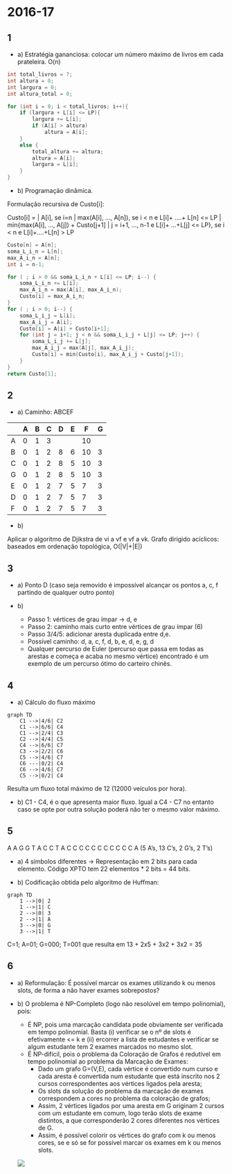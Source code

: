 # 2016-17

## 1

- a) Estratégia gananciosa: colocar um número máximo de livros em cada prateleira. O(n)

```cpp
int total_livros = ?;
int altura = 0;
int largura = 0;
int altura_total = 0;

for (int i = 0; i < total_livros; i++){
    if (largura + L[i] <= LP){
        largura += L[i];
        if (A[i] > altura)
            altura = A[i];
    }
    else {
        total_altura += altura;
        altura = A[i];
        largura = L[i];
    }
}
```

- b) Programação dinâmica. 

Formulação recursiva de Custo[i]: 

Custo[i] =
| A[i], se i=n
| max(A[i], …, A[n]), se i < n e L[i]+ ….+ L[n] <= LP
| min{max(A[i], …, A[j]) + Custo[j+1] | j = i+1, …, n-1 e L[i]+ …+L[j] <= LP}, se i < n e L[i]+….+L[n] > LP

```cpp
Custo[n] = A[n];
soma_L_i_n = L[n];
max_A_i_n = A[n];
int i = n-1;

for ( ; i > 0 && soma_L_i_n + L[i] <= LP; i--) {
    soma_L_i_n += L[i];
    max_A_i_n = max(A[i], max_A_i_n);
    Custo[i] = max_A_i_n;
}
for ( ; i > 0; i--) {
    soma_L_i_j = L[i];
    max_A_i_j = A[i];
    Custo[i] = A[i] + Custo[i+1];
    for (int j = i+1; j < n && soma_L_i_j + L[j] <= LP; j++) {
        soma_L_i_j += L[j];
        max_A_i_j = max(A[j], max_A_i_j);
        Custo[i] = min(Custo[i], max_A_i_j + Custo[j+1]);
    }
}
return Custo[1]; 
```

## 2

- a) Caminho: ABCEF

|   | A | B | C | D | E | F | G |
|---|---|---|---|---|---|---|---|
| A | 0 | 1 | 3 |   |   | 10|   |
| B | 0 | 1 | 2 | 8 | 6 | 10| 3 | 
| C | 0 | 1 | 2 | 8 | 5 | 10| 3 |
| G | 0 | 1 | 2 | 8 | 5 | 10| 3 |
| E | 0 | 1 | 2 | 7 | 5 | 7 | 3 |
| D | 0 | 1 | 2 | 7 | 5 | 7 | 3 |
| F | 0 | 1 | 2 | 7 | 5 | 7 | 3 |

- b)

Aplicar o algoritmo de Djikstra de vi a vf e vf a vk.
Grafo dirigido acíclicos: baseados em ordenação topológica, O(|V|+|E|)

## 3

- a) Ponto D (caso seja removido é impossível alcançar os pontos a, c, f partindo de qualquer outro ponto)

- b)
    - Passo 1: vértices de grau ímpar -> d, e
    - Passo 2: caminho mais curto entre vértices de grau ímpar  (6)
    - Passo 3/4/5: adicionar aresta duplicada entre d,e.
    - Possível caminho: d, a, c, f, d, b, e, d, e, g, d
    - Qualquer percurso de Euler (percurso que passa em todas as arestas e começa e acaba no mesmo vértice) encontrado é um exemplo de um percurso ótimo do carteiro chinês. 

## 4

- a) Cálculo do fluxo máximo

```mermaid
graph TD
    C1 -->|4/6| C2
    C1 -->|6/6| C4
    C1 -->|2/4| C3
    C2 -->|4/4| C5
    C4 -->|6/6| C7
    C3 -->|2/2| C6
    C5 -->|4/6| C7
    C6 ---|0/2| C4
    C6 -->|4/6| C7
    C5 -->|0/2| C4
```

Resulta um fluxo total máximo de 12 (12000 veículos por hora).

- b) C1 - C4, é o que apresenta maior fluxo. Igual a C4 - C7 no entanto caso se opte por outra solução poderá não ter o mesmo valor máximo.

## 5

A A G G T A C C T A C C C C C C C C C C C A (5 A’s, 13 C’s, 2 G’s, 2 T’s)

- a) 4 símbolos diferentes -> Representação em 2 bits para cada elemento. Código XPTO tem 22 elementos * 2 bits = 44 bits.

- b) 
Codificação obtida pelo algoritmo de Huffman:
```mermaid
graph TD
    1 -->|0| 2
    1 -->|1| C
    2 -->|0| 3
    2 -->|1| A
    3 -->|0| G
    3 -->|1| T
```
C=1; A=01; G=000; T=001 que resulta em 13 + 2x5 + 3x2 + 3x2 = 35 

## 6

- a) Reformulação: É possível marcar os exames utilizando k ou menos slots, de forma a não haver exames sobrepostos?

- b) O problema é NP-Completo (logo não resolúvel em tempo polinomial), pois:
    - É NP, pois uma marcação candidata pode obviamente ser verificada em tempo polinomial. Basta (i) verificar se o nº de slots é efetivamente <= k e (ii) ercorrer a lista de estudantes e verificar se algum estudante tem 2 exames marcados no mesmo slot.
    - É NP-difícil, pois o problema da Coloração de Grafos é redutível em tempo polinomial ao problema da Marcação de Exames:
        - Dado um grafo G=(V,E), cada vértice é convertido num curso e cada aresta é convertida num estudante que está inscrito nos 2 cursos correspondentes aos vértices ligados pela aresta;
        - Os slots da solução do problema da marcação de exames correspondem a cores no problema da coloração de grafos;
        - Assim, 2 vértices ligados por uma aresta em G originam 2 cursos com um estudante em comum, logo terão slots de exame distintos, a que corresponderão 2 cores diferentes nos vértices de G.
        - Assim, é possível colorir os vértices do grafo com k ou menos cores, se e só se for possível marcar os exames em k ou menos slots.

    ![](https://imgur.com/6yuH8aO.png)
